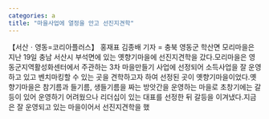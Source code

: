 ```yaml
---
categories: a
title: "마을사업에 열정을 안고 선진지견학"
---
```

【서산ㆍ영동=코리아플러스】 홍재표 김종배 기자 = 충북 영동군 학산면 모리마을은 지난 19일 충남 서산시 부석면에 있는 옛향기마을에 선진지견학을 갔다.모리마을은 영동군지역활성화센터에서 주관하는 3차 마을만들기 사업에 선정되어 소득사업을 잘 운영하고 있고 벤치마킹할 수 있는 곳을 견학하고자 하여 선정된 곳이 옛향기마을이었다.옛향기마을은 참기름과 들기름, 생들기름을 짜는 방앗간을 운영하는 마을로 초창기에는 갈등이 있어 운영하기 어려웠으나 리더십이 있는 대표를 선정한 뒤 갈등을 이겨냈다.지금은 잘 운영되고 있는 마을이어서 선진지견학을 했
